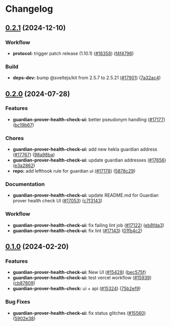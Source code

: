 # Changelog

## [0.2.1](https://github.com/taikoxyz/taiko-mono/compare/guardian-prover-health-check-ui-v0.2.0...guardian-prover-health-check-ui-v0.2.1) (2024-12-10)


### Workflow

* **protocol:** trigger patch release (1.10.1) ([#18358](https://github.com/taikoxyz/taiko-mono/issues/18358)) ([f4f4796](https://github.com/taikoxyz/taiko-mono/commit/f4f4796488059b02c79d6fb15170df58dd31dc4e))


### Build

* **deps-dev:** bump @sveltejs/kit from 2.5.7 to 2.5.21 ([#17901](https://github.com/taikoxyz/taiko-mono/issues/17901)) ([7a32ac4](https://github.com/taikoxyz/taiko-mono/commit/7a32ac40a654521c82cb3ff5b6f5af87d0a915a4))

## [0.2.0](https://github.com/taikoxyz/taiko-mono/compare/guardian-prover-health-check-ui-v0.1.0...guardian-prover-health-check-ui-v0.2.0) (2024-07-28)


### Features

* **guardian-prover-health-check-ui:** better pseudonym handling ([#17177](https://github.com/taikoxyz/taiko-mono/issues/17177)) ([bc19b67](https://github.com/taikoxyz/taiko-mono/commit/bc19b677e0d8fb9816489fe3bd2a57ca2adbd1ee))


### Chores

* **guardian-prover-health-check-ui:** add new hekla guardian address ([#17767](https://github.com/taikoxyz/taiko-mono/issues/17767)) ([98a98ba](https://github.com/taikoxyz/taiko-mono/commit/98a98ba105fa7d29185d7bf35bbcfefd7b17d581))
* **guardian-prover-health-check-ui:** update guardian addresses ([#17656](https://github.com/taikoxyz/taiko-mono/issues/17656)) ([e3a2862](https://github.com/taikoxyz/taiko-mono/commit/e3a28628c14a188aa44781f0b9919f365d5835cc))
* **repo:** add lefthook rule for guardian ui ([#17178](https://github.com/taikoxyz/taiko-mono/issues/17178)) ([5878c29](https://github.com/taikoxyz/taiko-mono/commit/5878c291a30bf32a288628f6bdff8d7b592f3149))


### Documentation

* **guardian-prover-health-check-ui:** update README.md for Guardian prover health check UI ([#17053](https://github.com/taikoxyz/taiko-mono/issues/17053)) ([c7f3143](https://github.com/taikoxyz/taiko-mono/commit/c7f3143c763792806de2dffb09d35e756f4cb1e9))


### Workflow

* **guardian-prover-health-check-ui:** fix failing lint job ([#17122](https://github.com/taikoxyz/taiko-mono/issues/17122)) ([eb8fda3](https://github.com/taikoxyz/taiko-mono/commit/eb8fda30e9cd84097d51e4d88137eff11b102e7d))
* **guardian-prover-health-check-ui:** fix lint ([#17143](https://github.com/taikoxyz/taiko-mono/issues/17143)) ([01fb4c2](https://github.com/taikoxyz/taiko-mono/commit/01fb4c2e4955c7a0389556c2f239e8d11c024c1d))

## [0.1.0](https://github.com/taikoxyz/taiko-mono/compare/guardian-prover-health-check-ui-v0.1.0...guardian-prover-health-check-ui-v0.1.0) (2024-02-20)

### Features

- **guardian-prover-health-check-ui:** New UI ([#15428](https://github.com/taikoxyz/taiko-mono/issues/15428)) ([bec575f](https://github.com/taikoxyz/taiko-mono/commit/bec575f03a63e58969e8ee9a492ee7a600f807a3))
- **guardian-prover-health-check-ui:** test vercel workflow ([#15939](https://github.com/taikoxyz/taiko-mono/issues/15939)) ([cb87809](https://github.com/taikoxyz/taiko-mono/commit/cb878091fb8c9535e7c003995a1755e03d5950c3))
- **guardian-prover-health-check:** ui + api ([#15324](https://github.com/taikoxyz/taiko-mono/issues/15324)) ([75b2ef9](https://github.com/taikoxyz/taiko-mono/commit/75b2ef9f9ab9f9651a9d9d55e6bc0ad0fd8d4624))

### Bug Fixes

- **guardian-prover-health-check-ui:** fix status glitches ([#15560](https://github.com/taikoxyz/taiko-mono/issues/15560)) ([5902e38](https://github.com/taikoxyz/taiko-mono/commit/5902e3892225e63df88aa606abcc3e40f0249b6e))
